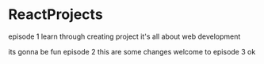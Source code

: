 # ReactProjects
episode 1
learn through creating project
it's all about web development

its gonna be fun
episode 2
this are some changes
welcome to episode 3
ok